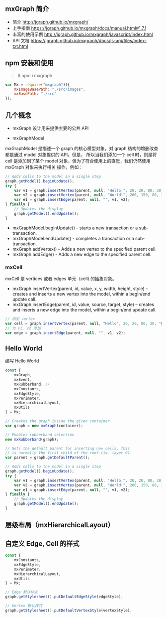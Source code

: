 ## mxGraph 简介

-   简介 http://jgraph.github.io/mxgraph/
-   上手指南 https://jgraph.github.io/mxgraph/docs/manual.html#1.7.1
-   丰富的使用示例 http://jgraph.github.io/mxgraph/javascript/index.html
-   API 文档 https://jgraph.github.io/mxgraph/docs/js-api/files/index-txt.html

## npm 安装和使用

> \$ npm i mxgraph

```javascript
var Mx = require("mxgraph")({
    mxImageBasePath: "./src/images",
    mxBasePath: "./src"
});
```

## 几个概念

-   mxGraph
    设计用来提供主要的公共 API

-   mxGraphModel

mxGraphModel 是描述一个 graph 的核心模型对象，对 graph 结构的增删改查都是通过 model 对象提供的 API。但是，
所以当我们添加一个 cell 时，则是将 cell 是添加到了某个 model 对象，但为了符合使用上的直觉，我们仍然使用 mxGraph 对象来执行相关
操作，例如：

```javascript
// Adds cells to the model in a single step
graph.getModel().beginUpdate();
try {
    var v1 = graph.insertVertex(parent, null, "Hello,", 20, 20, 80, 30);
    var v2 = graph.insertVertex(parent, null, "World!", 200, 150, 80, 30);
    var e1 = graph.insertEdge(parent, null, "", v1, v2);
} finally {
    // Updates the display
    graph.getModel().endUpdate();
}
```

-   mxGraphModel.beginUpdate() - starts a new transaction or a sub-transaction.
-   mxGraphModel.endUpdate() - completes a transaction or a sub-transaction.
-   mxGraph.addVertex() - Adds a new vertex to the specified parent cell.
-   mxGraph.addEdge() - Adds a new edge to the specified parent cell.

### mxCell

mxCell 是 vertices 或者 edges 单元（cell) 的抽象对象。

-   mxGraph.insertVertex(parent, id, value, x, y, width, height, style) – creates and inserts a new vertex into the model, within a begin/end update call.
-   mxGraph.insertEdge(parent, id, value, source, target, style) – creates and inserts a new edge into the model, within a begin/end update call.

```javascript
// 添加 vertex
var cell = graph.insertVertex(parent, null, "Hello", 20, 20, 80, 30, "ROUNDED");
// 为 v1, v2 添加
var edge = graph.insertEdge(parent, null, "", v1, v2);
```

## Hello World

编写 Hello World

```javascript
const {
    mxGraph,
    mxEvent,
    mxRubberband, //
    mxConstants,
    mxEdgeStyle,
    mxPerimeter,
    mxHierarchicalLayout,
    mxUtils
} = Mx;

// Creates the graph inside the given container
var graph = new mxGraph(container);

// Enables rubberband selection
new mxRubberband(graph);

// Gets the default parent for inserting new cells. This
// is normally the first child of the root (ie. layer 0).
var parent = graph.getDefaultParent();

// Adds cells to the model in a single step
graph.getModel().beginUpdate();
try {
    var v1 = graph.insertVertex(parent, null, "Hello,", 20, 20, 80, 30);
    var v2 = graph.insertVertex(parent, null, "World!", 200, 150, 80, 30);
    var e1 = graph.insertEdge(parent, null, "", v1, v2);
} finally {
    // Updates the display
    graph.getModel().endUpdate();
}
```

## 层级布局（mxHierarchicalLayout）

##

## 自定义 Edge, Cell 的样式

```javascript
const {
    mxConstants,
    mxEdgeStyle,
    mxPerimeter,
    mxHierarchicalLayout,
    mxUtils
} = Mx;

// Edge 默认样式
graph.getStylesheet().putDefaultEdgeStyle(edgeStyle);

// Vertex 默认样式
graph.getStylesheet().putDefaultVertexStyle(vertexStyle);

```
